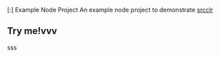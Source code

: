 [:] Example Node Project
An example node project to demonstrate [srcclr](https://www.srcclr.com)
## Try me!vvv
sss
